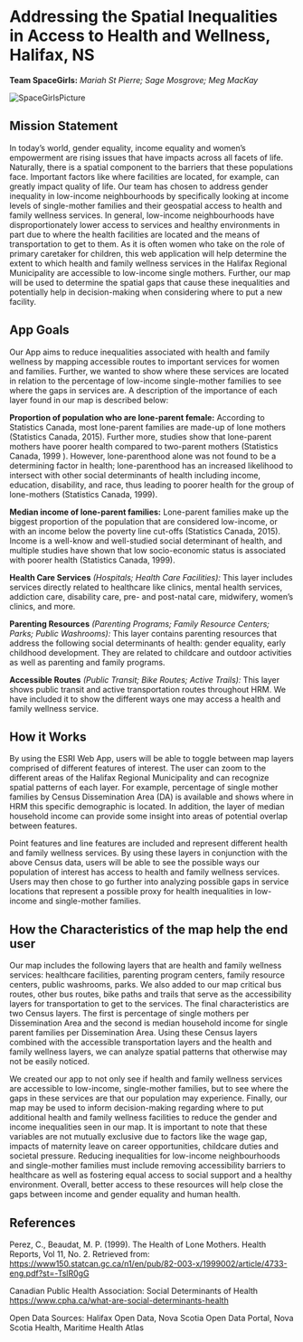# Addressing the Spatial Inequalities in Access to Health and Wellness, Halifax, NS

**Team SpaceGirls:**
*Mariah St Pierre; Sage Mosgrove; Meg MacKay*

![SpaceGirlsPicture](https://user-images.githubusercontent.com/80009616/110141719-01a15b00-7db0-11eb-8e39-7de8a7e48f8c.png)


## Mission Statement

In today’s world, gender equality, income equality and women’s empowerment are rising issues that have impacts across all facets of life. Naturally, there is a spatial component to the barriers that these populations face. Important factors like where facilities are located, for example, can greatly impact quality of life. Our team has chosen to address gender inequality in low-income neighbourhoods by specifically looking at income levels of single-mother families and their geospatial access to health and family wellness services. In general, low-income neighbourhoods have disproportionately lower access to services and healthy environments in part due to where the health facilities are located and the means of transportation to get to them. As it is often women who take on the role of primary caretaker for children, this web application will help determine the extent to which health and family wellness services in the Halifax Regional Municipality are accessible to low-income single mothers. Further, our map will be used to determine the spatial gaps that cause these inequalities and potentially help in decision-making when considering where to put a new facility.

## App Goals
Our App aims to reduce inequalities associated with health and family wellness by mapping accessible routes to important services for women and families. Further, we wanted to show where these services are located in relation to the percentage of low-income single-mother families to see where the gaps in services are. A description of the importance of each layer found in our map is described below: 

**Proportion of population who are lone-parent female:**
According to Statistics Canada, most lone-parent families are made-up of lone mothers (Statistics Canada, 2015). Further more, studies show that lone-parent mothers have poorer health compared to two-parent mothers (Statistics Canada, 1999   ). However, lone-parenthood alone was not found to be a determining factor in health; lone-parenthood has an increased likelihood to intersect with other social determinants of health including income, education, disability, and race, thus leading to poorer health for the group of lone-mothers (Statistics Canada, 1999). 

**Median income of lone-parent families:**
Lone-parent families make up the biggest proportion of the population that are considered low-income, or with an income below the poverty line cut-offs (Statistics Canada, 2015). Income is a well-know and well-studied social determinant of health, and multiple studies have shown that low socio-economic status is associated with poorer health (Statistics Canada, 1999). 

**Health   Care Services** *(Hospitals; Health Care Facilities):*
This layer includes services directly related to healthcare like clinics, mental health services, addiction care, disability care, pre- and post-natal care, midwifery, women’s clinics, and more.

**Parenting Resources** *(Parenting Programs; Family Resource Centers; Parks; Public Washrooms):*
This layer contains parenting resources that address the following social determinants of health: gender equality, early childhood development. They are related to childcare and outdoor activities as well as parenting and family programs. 

**Accessible Routes** *(Public Transit; Bike Routes; Active Trails):*
This layer shows public transit and active transportation routes throughout HRM. We have included it to show the different ways one may access a health and family wellness service. 

## How it Works
By using the ESRI Web App, users will be able to toggle between map layers comprised of different features of interest. The user can zoom to the different areas of the Halifax Regional Municipality and can recognize spatial patterns of each layer. For example, percentage of single mother families by Census Dissemination Area (DA) is available and shows where in HRM this specific demographic is located. In addition, the layer of median household income can provide some insight into areas of potential overlap between features.

Point features and line features are included and represent different health and family wellness services. By using these layers in conjunction with the above Census data, users will be able to see the possible ways our population of interest has access to health and family wellness services. Users may then chose to go further into analyzing possible gaps in service locations that represent a possible proxy for health inequalities in low-income and single-mother families.

## How the Characteristics of the map help the end user 

Our map includes the following layers that are health and family wellness services: healthcare facilities, parenting program centers, family resource centers, public washrooms, parks. We also added to our map critical bus routes, other bus routes, bike paths and trails that serve as the accessibility layers for transportation to get to the services. The final characteristics are two Census layers. The first is percentage of single mothers per Dissemination Area and the second is median household income for single parent families per Dissemination Area. Using these Census layers combined with the accessible transportation layers and the health and family wellness layers, we can analyze spatial patterns that otherwise may not be easily noticed.  

We created our app to not only see if health and family wellness services are accessible to low-income, single-mother families, but to see where the gaps in these services are that our population may experience. Finally, our map may be used to inform decision-making regarding where to put additional health and family wellness facilities to reduce the gender and income inequalities seen in our map. It is important to note that these variables are not mutually exclusive due to factors like the wage gap, impacts of maternity leave on career opportunities, childcare duties and societal pressure. Reducing inequalities for low-income neighbourhoods and single-mother families must include removing accessibility barriers to healthcare as well as fostering equal access to social support and a healthy environment. Overall, better access to these resources will help close the gaps between income and gender equality and human health. 

## References
Perez, C., Beaudat, M. P. (1999). The Health of Lone Mothers. Health Reports, Vol 11, No. 2. Retrieved from:  https://www150.statcan.gc.ca/n1/en/pub/82-003-x/1999002/article/4733-eng.pdf?st=-TslR0gG 

Canadian Public Health Association: Social Determinants of Health https://www.cpha.ca/what-are-social-determinants-health

Open Data Sources: Halifax Open Data, Nova Scotia Open Data Portal, Nova Scotia Health, Maritime Health Atlas 

